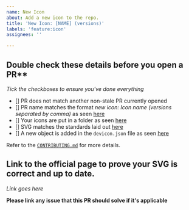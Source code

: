 ```yaml
---
name: New Icon
about: Add a new icon to the repo.
title: 'New Icon: [NAME] (versions)'
labels: 'feature:icon'
assignees: ''

---
```


## Double check these details before you open a PR**
*Tick the checkboxes to ensure you've done everything*
- [] PR does not match another non-stale PR currently opened
- [] PR name matches the format *new icon: <i>Icon name</i> (<i>versions separated by comma</i>)* as seen [here](https://github.com/devicons/devicon/blob/develop/CONTRIBUTING.md#overview)
- [] Your icons are put in a folder as seen [here](https://github.com/devicons/devicon/blob/develop/CONTRIBUTING.md#organizational-guidelines)
- [] SVG matches the standards laid out [here](https://github.com/devicons/devicon/blob/develop/CONTRIBUTING.md#svgStandards)
- [] A new object is added in the `devicon.json` file as seen [here](https://github.com/devicons/devicon/blob/develop/CONTRIBUTING.md#-updating-the-deviconjson-)

Refer to the [`CONTRIBUTING.md`](https://github.com/devicons/devicon/blob/develop/CONTRIBUTING.md#contributing-to-devicon) for more details.


## Link to the official page to prove your SVG is correct and up to date.
*Link goes here*

**Please link any issue that this PR should solve if it's applicable**